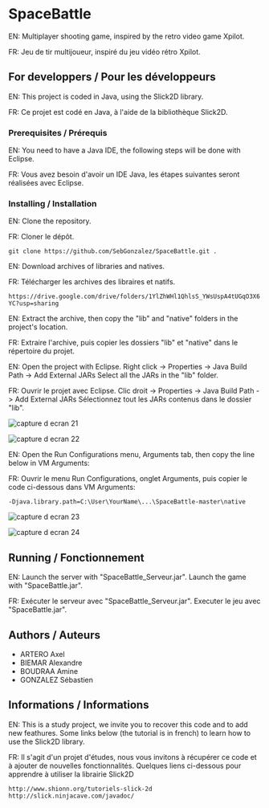 # SpaceBattle
EN: Multiplayer shooting game, inspired by the retro video game Xpilot.

FR: Jeu de tir multijoueur, inspiré du jeu vidéo rétro Xpilot.

## For developpers / Pour les développeurs
EN: This project is coded in Java, using the Slick2D library.

FR: Ce projet est codé en Java, à l'aide de la bibliothèque Slick2D.

### Prerequisites / Prérequis
EN: You need to have a Java IDE, the following steps will be done with Eclipse.

FR: Vous avez besoin d'avoir un IDE Java, les étapes suivantes seront réalisées avec Eclipse.

### Installing / Installation
EN: Clone the repository.

FR: Cloner le dépôt.

`git clone https://github.com/SebGonzalez/SpaceBattle.git .`

EN: Download archives of libraries and natives.

FR: Télécharger les archives des libraires et natifs.

`https://drive.google.com/drive/folders/1YlZhWHl1QhlsS_YWsUspA4tUGqO3X6YC?usp=sharing`

EN: Extract the archive, then copy the "lib" and "native" folders in the project's location.

FR: Extraire l'archive, puis copier les dossiers "lib" et "native" dans le répertoire du projet.

EN: Open the project with Eclipse. Right click -> Properties -> Java Build Path -> Add External JARs
    Select all the JARs in the "lib" folder.

FR: Ouvrir le projet avec Eclipse. Clic droit -> Properties -> Java Build Path -> Add External JARs
    Sélectionnez tout les JARs contenus dans le dossier "lib".
    
![capture d ecran 21](https://user-images.githubusercontent.com/43208062/47381708-f24e7500-d700-11e8-887a-da26980828c0.png)

![capture d ecran 22](https://user-images.githubusercontent.com/43208062/47382211-0777d380-d702-11e8-9bf0-e155288a9cd7.png)

EN: Open the Run Configurations menu, Arguments tab, then copy the line below in VM Arguments:

FR: Ouvrir le menu Run Configurations, onglet Arguments, puis copier le code ci-dessous dans VM Arguments:

`-Djava.library.path=C:\User\YourName\...\SpaceBattle-master\native`

![capture d ecran 23](https://user-images.githubusercontent.com/43208062/47382281-39893580-d702-11e8-9f33-5a079f6c342c.png)

![capture d ecran 24](https://user-images.githubusercontent.com/43208062/47382349-63daf300-d702-11e8-9b69-4882ea40b7c1.png)

## Running / Fonctionnement

EN: Launch the server with "SpaceBattle_Serveur.jar".
    Launch the game with "SpaceBattle.jar".

FR: Exécuter le serveur avec "SpaceBattle_Serveur.jar".
    Executer le jeu avec "SpaceBattle.jar".
    
## Authors / Auteurs
* ARTERO Axel
* BIEMAR Alexandre
* BOUDRAA Amine
* GONZALEZ Sébastien

## Informations / Informations
EN: This is a study project, we invite you to recover this code and to add new feathures.
    Some links below (the tutorial is in french) to learn how to use the Slick2D library.

FR: Il s'agit d'un projet d'études, nous vous invitons à récupérer ce code et à ajouter de nouvelles fonctionnalités.
    Quelques liens ci-dessous pour apprendre à utiliser la librairie Slick2D
    
`http://www.shionn.org/tutoriels-slick-2d
http://slick.ninjacave.com/javadoc/`

